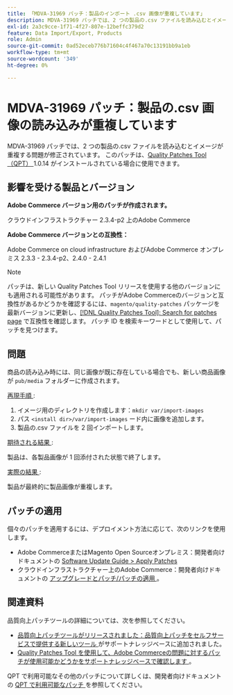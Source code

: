```yaml
---
title: 「MDVA-31969 パッチ：製品のインポート .csv 画像が重複しています」
description: MDVA-31969 パッチでは、2 つの製品の.csv ファイルを読み込むとイメージが重複する問題が修正されています。 このパッチは、[Quality Patches Tool （QPT） ] （/help/announcements/adobe-commerce-announcements/magento-quality-patches-released-new-tool-to-self-serve-quality-patches.md） 1.0.14 がインストールされている場合に利用できます。
exl-id: 2a3c9cce-1f71-4f27-807e-12beffc379d2
feature: Data Import/Export, Products
role: Admin
source-git-commit: 0ad52eceb776b71604c4f467a70c13191bb9a1eb
workflow-type: tm+mt
source-wordcount: '349'
ht-degree: 0%

---
```


# MDVA-31969 パッチ：製品の.csv 画像の読み込みが重複しています

MDVA-31969 パッチでは、2 つの製品の.csv ファイルを読み込むとイメージが重複する問題が修正されています。 このパッチは、[Quality Patches Tool （QPT） ](/help/announcements/adobe-commerce-announcements/magento-quality-patches-released-new-tool-to-self-serve-quality-patches.md)1.0.14 がインストールされている場合に使用できます。

## 影響を受ける製品とバージョン

**Adobe Commerce バージョン用のパッチが作成されます。**

クラウドインフラストラクチャー 2.3.4-p2 上のAdobe Commerce

**Adobe Commerce バージョンとの互換性：**

Adobe Commerce on cloud infrastructure およびAdobe Commerce オンプレミス 2.3.3 - 2.3.4-p2、2.4.0 - 2.4.1

>[!NOTE]
>
>パッチは、新しい Quality Patches Tool リリースを使用する他のバージョンにも適用される可能性があります。 パッチがAdobe Commerceのバージョンと互換性があるかどうかを確認するには、`magento/quality-patches` パッケージを最新バージョンに更新し、[[!DNL Quality Patches Tool]: Search for patches page](https://devdocs.magento.com/quality-patches/tool.html#patch-grid) で互換性を確認します。 パッチ ID を検索キーワードとして使用して、パッチを見つけます。

## 問題

商品の読み込み時には、同じ画像が既に存在している場合でも、新しい商品画像が `pub/media` フォルダーに作成されます。

<u> 再現手順 </u>:

1. イメージ用のディレクトリを作成します：`mkdir var/import-images`
1. パス `<install dir>/var/import-images` ード内に画像を追加します。
1. 製品の.csv ファイルを 2 回インポートします。

<u> 期待される結果 </u>:

製品は、各製品画像が 1 回添付された状態で終了します。

<u> 実際の結果 </u>:

製品が最終的に製品画像が重複します。

## パッチの適用

個々のパッチを適用するには、デプロイメント方法に応じて、次のリンクを使用します。

* Adobe CommerceまたはMagento Open Sourceオンプレミス：開発者向けドキュメントの [Software Update Guide > Apply Patches](https://devdocs.magento.com/guides/v2.4/comp-mgr/patching/mqp.html)
* クラウドインフラストラクチャー上のAdobe Commerce：開発者向けドキュメントの [ アップグレードとパッチ/パッチの適用 ](https://devdocs.magento.com/cloud/project/project-patch.html)。

## 関連資料

品質向上パッチツールの詳細については、次を参照してください。

* [ 品質向上パッチツールがリリースされました：品質向上パッチをセルフサービスで提供する新しいツール ](/help/announcements/adobe-commerce-announcements/magento-quality-patches-released-new-tool-to-self-serve-quality-patches.md) がサポートナレッジベースに追加されました。
* [Quality Patches Tool を使用して、Adobe Commerceの問題に対するパッチが使用可能かどうかをサポートナレッジベースで確認します ](/help/support-tools/patches-available-in-qpt-tool/check-patch-for-magento-issue-with-magento-quality-patches.md)。

QPT で利用可能なその他のパッチについて詳しくは、開発者向けドキュメントの [QPT で利用可能なパッチ ](https://devdocs.magento.com/quality-patches/tool.html#patch-grid) を参照してください。
